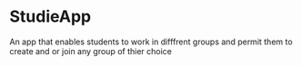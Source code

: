 # StudieApp
An app that enables students to work in difffrent groups and permit them to create and or join any group of thier choice 

